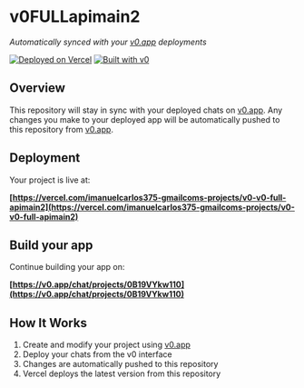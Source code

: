 # v0FULLapimain2

*Automatically synced with your [v0.app](https://v0.app) deployments*

[![Deployed on Vercel](https://img.shields.io/badge/Deployed%20on-Vercel-black?style=for-the-badge&logo=vercel)](https://vercel.com/imanuelcarlos375-gmailcoms-projects/v0-v0-full-apimain2)
[![Built with v0](https://img.shields.io/badge/Built%20with-v0.app-black?style=for-the-badge)](https://v0.app/chat/projects/0B19VYkw110)

## Overview

This repository will stay in sync with your deployed chats on [v0.app](https://v0.app).
Any changes you make to your deployed app will be automatically pushed to this repository from [v0.app](https://v0.app).

## Deployment

Your project is live at:

**[https://vercel.com/imanuelcarlos375-gmailcoms-projects/v0-v0-full-apimain2](https://vercel.com/imanuelcarlos375-gmailcoms-projects/v0-v0-full-apimain2)**

## Build your app

Continue building your app on:

**[https://v0.app/chat/projects/0B19VYkw110](https://v0.app/chat/projects/0B19VYkw110)**

## How It Works

1. Create and modify your project using [v0.app](https://v0.app)
2. Deploy your chats from the v0 interface
3. Changes are automatically pushed to this repository
4. Vercel deploys the latest version from this repository
